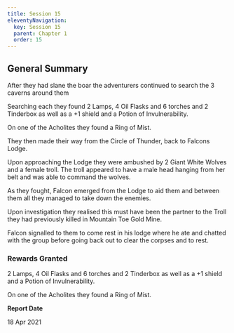 ```yaml
---
title: Session 15
eleventyNavigation:
  key: Session 15
  parent: Chapter 1
  order: 15
---
```


## General Summary

After they had slane the boar the adventurers continued to search the 3 caverns around them  

 Searching each they found 2 Lamps, 4 Oil Flasks and 6 torches and 2 Tinderbox as well as a +1 shield and a Potion of Invulnerability.  

 On one of the Acholites they found a Ring of Mist.  

 They then made their way from the Circle of Thunder, back to Falcons Lodge.  

 Upon approaching the Lodge they were ambushed by 2 Giant White Wolves and a female troll. The troll appeared to have a male head hanging from her belt and was able to command the wolves.  

 As they fought, Falcon emerged from the Lodge to aid them and between them all they managed to take down the enemies.  

 Upon investigation they realised this must have been the partner to the Troll they had previously killed in Mountain Toe Gold Mine.  

 Falcon signalled to them to come rest in his lodge where he ate and chatted with the group before going back out to clear the corpses and to rest.

### Rewards Granted

2 Lamps, 4 Oil Flasks and 6 torches and 2 Tinderbox as well as a +1 shield and a Potion of Invulnerability.  

 On one of the Acholites they found a Ring of Mist.

**Report Date**

18 Apr 2021